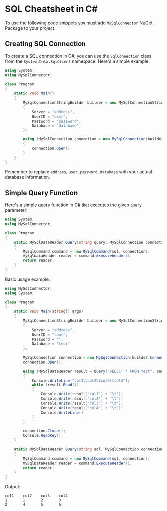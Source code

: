# SQL Cheatsheet in C#

To use the following code snippets you must add `MySqlConnector` NuGet Package to your project.

## Creating SQL Connection

To create a SQL connection in C#, you can use the `SqlConnection` class from the `System.Data.SqlClient` namespace. Here's a simple example:

```csharp
using System;
using MySqlConnector;

class Program
{
    static void Main()
    {
        MySqlConnectionStringBuilder builder = new MySqlConnectionStringBuilder
        {
            Server = "address",
            UserID = "user",
            Password = "password",
            Database = "database",
        };

        using (MySqlConnection connection = new MySqlConnection(builder.ToString()))
        {
            connection.Open();
        }
    }
}
```

Remember to replace `address`, `user`, `password`, `database` with your actual database information.

## Simple Query Function

Here's a simple query function in C# that executes the given `query` parameter:

```csharp
using System;
using MySqlConnector;

class Program
{
    static MySqlDataReader Query(string query, MySqlConnection connection)
    {
        MySqlCommand command = new MySqlCommand(sql, connection);
        MySqlDataReader reader = command.ExecuteReader();
        return reader;
    }
}
```

Basic usage example:

```csharp
using MySqlConnector;
using System;

class Program
{
    static void Main(string[] args)
    {
        MySqlConnectionStringBuilder builder = new MySqlConnectionStringBuilder
        {
            Server = "address",
            UserID = "root",
            Password = "",
            Database = "test"
        };

        MySqlConnection connection = new MySqlConnection(builder.ConnectionString);
        connection.Open();

        using (MySqlDataReader result = Query("SELECT * FROM test", connection))
        {
            Console.WriteLine("col1\tcol2\tcol3\tcol4");
            while (result.Read())
            {
                Console.Write(result["col1"] + "\t");
                Console.Write(result["col2"] + "\t");
                Console.Write(result["col3"] + "\t");
                Console.Write(result["col4"] + "\t");
                Console.WriteLine();
            }
        }

        connection.Close();
        Console.ReadKey();
    }

    static MySqlDataReader Query(string sql, MySqlConnection connection)
    {
        MySqlCommand command = new MySqlCommand(sql, connection);
        MySqlDataReader reader = command.ExecuteReader();
        return reader;
    }
}
```

Output:
```
col1    col2    col3    col4
1       1       2       3
2       4       5       6
```